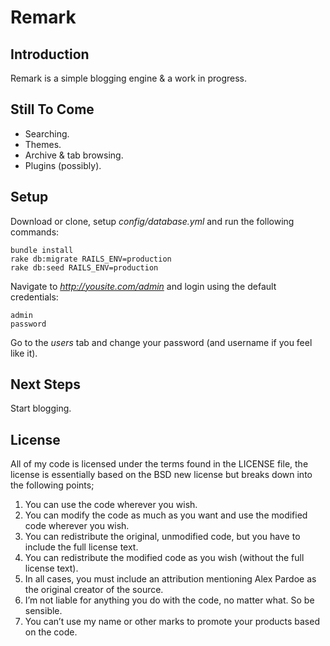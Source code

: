 Remark
======

Introduction
------------

Remark is a simple blogging engine & a work in progress.

Still To Come
-------------

- Searching.
- Themes.
- Archive & tab browsing.
- Plugins (possibly).

Setup
-----

Download or clone, setup _config/database.yml_ and run the following commands:

	bundle install
	rake db:migrate RAILS_ENV=production
	rake db:seed RAILS_ENV=production

Navigate to _http://yousite.com/admin_ and login using the default credentials:

	admin
	password
	
Go to the _users_ tab and change your password (and username if you feel like it).

Next Steps
----------

Start blogging.

License
-------

All of my code is licensed under the terms found in the LICENSE file, the license is essentially based
on the BSD new license but breaks down into the following points;

1. You can use the code wherever you wish.
2. You can modify the code as much as you want and use the modified code wherever you wish.
3. You can redistribute the original, unmodified code, but you have to include the full license text.
4. You can redistribute the modified code as you wish (without the full license text).
5. In all cases, you must include an attribution mentioning Alex Pardoe as the original creator of the source.
6. I’m not liable for anything you do with the code, no matter what. So be sensible.
7. You can’t use my name or other marks to promote your products based on the code.
